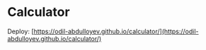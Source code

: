 # Calculator

Deploy: [https://odil-abdulloyev.github.io/calculator/](https://odil-abdulloyev.github.io/calculator/)
